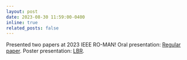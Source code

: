 ```yaml
---
layout: post
date: 2023-08-30 11:59:00-0400
inline: true
related_posts: false
---
```


Presented two papers at 2023 IEEE RO-MAN! Oral presentation: [Regular paper](https://ieeexplore.ieee.org/document/10309617). Poster presentation: [LBR](https://arxiv.org/abs/2308.16529).
